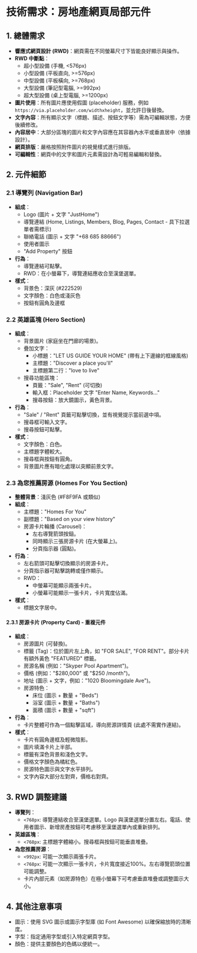 # 技術需求：房地產網頁局部元件

## 1. 總體需求

- **響應式網頁設計 (RWD)**：網頁需在不同螢幕尺寸下皆能良好顯示與操作。
- **RWD 中斷點**：
    - 超小型設備 (手機, <576px)
    - 小型設備 (平板直向, >=576px)
    - 中型設備 (平板橫向, >=768px)
    - 大型設備 (筆記型電腦, >=992px)
    - 超大型設備 (桌上型電腦, >=1200px)
- **圖片使用**：所有圖片應使用假圖 (placeholder) 服務，例如 `https://via.placeholder.com/widthxheight`，並允許日後替換。
- **文字內容**：所有顯示文字（標題、描述、按鈕文字等）需為可編輯狀態，方便後續修改。
- **內容居中**：大部分區塊的圖片和文字內容應在其容器內水平或垂直居中（依據設計）。
- **網頁排版**：嚴格按照附件圖片的視覺樣式進行排版。
- **可編輯性**：網頁中的文字和圖片元素需設計為可輕易編輯和替換。

## 2. 元件細節

### 2.1 導覽列 (Navigation Bar)

- **組成**：
    - Logo (圖片 + 文字 "JustHome")
    - 導覽連結 (Home, Listings, Members, Blog, Pages, Contact - 具下拉選單者需標示)
    - 聯絡電話 (圖示 + 文字 "+68 685 88666")
    - 使用者圖示
    - "Add Property" 按鈕
- **行為**：
    - 導覽連結可點擊。
    - RWD：在小螢幕下，導覽連結應收合至漢堡選單。
- **樣式**：
    - 背景色：深灰 (#222529)
    - 文字顏色：白色或淺灰色
    - 按鈕有圓角及邊框

### 2.2 英雄區塊 (Hero Section)

- **組成**：
    - 背景圖片 (家庭坐在門廊的場景)。
    - 疊加文字：
        - 小標題："LET US GUIDE YOUR HOME" (帶有上下邊線的框線風格)
        - 主標題："Discover a place you'll"
        - 主標題第二行："love to live"
    - 搜尋功能區塊：
        - 頁籤："Sale", "Rent" (可切換)
        - 輸入框：Placeholder 文字 "Enter Name, Keywords..."
        - 搜尋按鈕：放大鏡圖示，黃色背景。
- **行為**：
    - "Sale" / "Rent" 頁籤可點擊切換，並有視覺提示當前選中項。
    - 搜尋框可輸入文字。
    - 搜尋按鈕可點擊。
- **樣式**：
    - 文字顏色：白色。
    - 主標題字體較大。
    - 搜尋框與按鈕有圓角。
    - 背景圖片應有暗化處理以突顯前景文字。

### 2.3 為您推薦房源 (Homes For You Section)

- **整體背景**：淺灰色 (#F8F9FA 或類似)
- **組成**：
    - 主標題："Homes For You"
    - 副標題："Based on your view history"
    - 房源卡片輪播 (Carousel)：
        - 左右導覽箭頭按鈕。
        - 同時顯示三張房源卡片 (在大螢幕上)。
        - 分頁指示器 (圓點)。
- **行為**：
    - 左右箭頭可點擊切換顯示的房源卡片。
    - 分頁指示器可點擊跳轉或僅作顯示。
    - RWD：
        - 中螢幕可能顯示兩張卡片。
        - 小螢幕可能顯示一張卡片，卡片寬度佔滿。
- **樣式**：
    - 標題文字居中。

#### 2.3.1 房源卡片 (Property Card) - 重複元件

- **組成**：
    - 房源圖片 (可替換)。
    - 標籤 (Tag)：位於圖片左上角，如 "FOR SALE", "FOR RENT"。部分卡片有額外黃色 "FEATURED" 標籤。
    - 房源名稱 (例如："Skyper Pool Apartment")。
    - 價格 (例如："$280,000" 或 "$250 /month")。
    - 地址 (圖示 + 文字，例如："1020 Bloomingdale Ave")。
    - 房源特色：
        - 床位 (圖示 + 數量 + "Beds")
        - 浴室 (圖示 + 數量 + "Baths")
        - 面積 (圖示 + 數量 + "sqft")
- **行為**：
    - 卡片整體可作為一個點擊區域，導向房源詳情頁 (此處不需實作連結)。
- **樣式**：
    - 卡片有圓角邊框及輕微陰影。
    - 圖片填滿卡片上半部。
    - 標籤有深色背景和淺色文字。
    - 價格文字顏色為橘紅色。
    - 房源特色圖示與文字水平排列。
    - 文字內容大部分左對齊，價格右對齊。

## 3. RWD 調整建議

- **導覽列**：
    - `<768px`: 導覽連結收合至漢堡選單。Logo 與漢堡選單分置左右。電話、使用者圖示、新增房產按鈕可考慮移至漢堡選單內或重新排列。
- **英雄區塊**：
    - `<768px`: 主標題字體縮小。搜尋框與按鈕可能垂直堆疊。
- **為您推薦房源**：
    - `<992px`: 可能一次顯示兩張卡片。
    - `<768px`: 可能一次顯示一張卡片，卡片寬度接近100%。左右導覽箭頭位置可能調整。
    - 卡片內部元素（如房源特色）在極小螢幕下可考慮垂直堆疊或調整圖示大小。

## 4. 其他注意事項

- 圖示：使用 SVG 圖示或圖示字型庫 (如 Font Awesome) 以確保縮放時的清晰度。
- 字型：指定通用字型或引入特定網頁字型。
- 顏色：提供主要顏色的色碼以便統一。